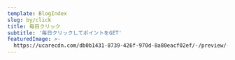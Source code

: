 ```yaml
---
template: BlogIndex
slug: by/click
title: 毎日クリック
subtitle: '毎日クリックしてポイントをGET'
featuredImage: >-
  https://ucarecdn.com/db0b1431-8739-426f-970d-8a80eacf02ef/-/preview/-/rotate/270/
---
```


